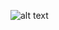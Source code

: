 ![alt text](https://media.licdn.com/dms/image/D4D22AQEnYDCSViUvhA/feedshare-shrink_2048_1536/0/1715249579061?e=1718236800&v=beta&t=kqXqO70oN-TE8gYXeHckzdUPoEIxM3vyETySnnbETn4)
